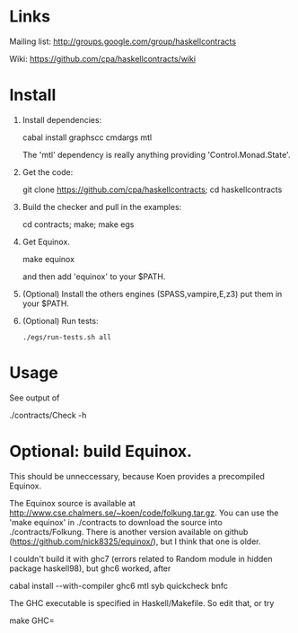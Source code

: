 # Links

Mailing list: http://groups.google.com/group/haskellcontracts

Wiki: https://github.com/cpa/haskellcontracts/wiki

# Install

1. Install dependencies:

      cabal install graphscc cmdargs mtl

   The 'mtl' dependency is really anything providing
   'Control.Monad.State'.

1. Get the code:

      git clone https://github.com/cpa/haskellcontracts; cd haskellcontracts

1. Build the checker and pull in the examples:

      cd contracts; make; make egs

1. Get Equinox.

      make equinox

   and then add 'equinox' to your $PATH.

1. (Optional) Install the others engines (SPASS,vampire,E,z3) put them
in your $PATH.

1. (Optional) Run tests:

       ./egs/run-tests.sh all

# Usage

See output of

  ./contracts/Check -h

# Optional: build Equinox.

This should be unneccessary, because Koen provides a precompiled
Equinox.

The Equinox source is available at
http://www.cse.chalmers.se/~koen/code/folkung.tar.gz.  You can use the
'make equinox' in ./contracts to download the source into
./contracts/Folkung.  There is another version available on github
(https://github.com/nick8325/equinox/), but I think that one is older.

I couldn't build it with ghc7 (errors related to Random module in
hidden package haskell98), but ghc6 worked, after

  cabal install --with-compiler ghc6 mtl syb quickcheck bnfc

The GHC executable is specified in Haskell/Makefile. So edit that, or
try

  make GHC=<path to ghc6>
